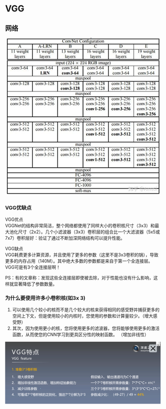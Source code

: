 # VGG
## 网络
![网络结构](v2-ea924e733676e0da534f677a97c98653_720w.jpg)


### VGG优缺点
VGG优点  
    VGGNet的结构非常简洁，整个网络都使用了同样大小的卷积核尺寸（3x3）和最大池化尺寸（2x2）。几个小滤波器（3x3）卷积层的组合比一个大滤波器（5x5或7x7）卷积层好：验证了通过不断加深网络结构可以提升性能。  

VGG缺点  
    VGG耗费更多计算资源，并且使用了更多的参数（这里不是3x3卷积的锅），导致更多的内存占用（140M）。其中绝大多数的参数都是来自于第一个全连接层。VGG可是有3个全连接层啊！  

PS：有的文章称：发现这些全连接层即使被去除，对于性能也没有什么影响，这样就显著降低了参数数量。  

### 为什么要使用许多小卷积核(如3x 3)  
1. 可以使用几个较小的核而不是几个较大的核来获得相同的感受野并捕获更多的空间上下文，但是使用较小的内核时，您使用的参数和计算量较少。（增大感受野）  
2. 其次，因为使用更小的核，您将使用更多的滤波器，您将能够使用更多的激活函数，从而使您的CNN学习到更具区分性的映射函数。 （增加非线性）

![3x3卷积](conv3x3.png)